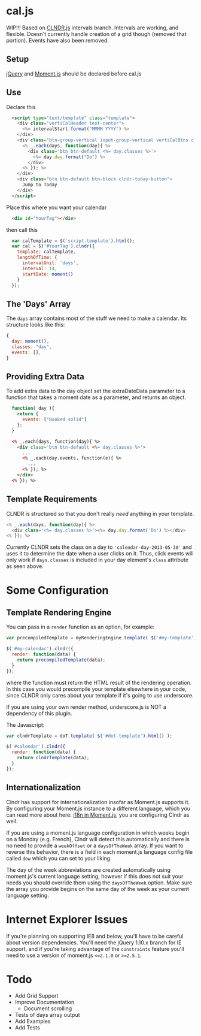 cal.js
========

WIP!!!
Based on [CLNDR.js](https://github.com/kylestetz/CLNDR) intervals branch.  Intervals are working, and flexible.  Doesn't currently handle creation of a grid though (removed that portion).  Events have also been removed.

Setup
------------
[jQuery](http://jquery.com/download/) and [Moment.js](http://momentjs.com/) should be declared before cal.js

Use
------------
Declare this
```html
  <script type="text/template" class="template">
    <div class="vertiCalHeader text-center">
      <%= intervalStart.format("MMMM YYYY") %>
    </div>
    <div class="btn-group-vertical input-group-vertical vertiCalBtns clndr-scrollable">
      <% _.each(days, function(day){ %>
        <div class='btn btn-default <%= day.classes %>'>
          <%= day.day.format("Do") %>
        </div>
      <% }); %>
    </div>
    <div class="btn btn-default btn-block clndr-today-button">
      Jump to Today
    </div>
  </script>
```

Place this where you want your calendar
```html
  <div id="YourTag"></div>
```

then call this

```javascript
  var calTemplate = $('script.template').html();
  var cal = $('#YourTag').clndr({
    template: calTemplate,
    lengthOfTime: {
      intervalUnit: 'days',
      interval: 14,
      startDate: moment()
    }
  });
```


The 'Days' Array
----------------

The `days` array contains most of the stuff we need to make a calendar. Its structure looks like this:
```javascript
{
  day: moment(),
  classes: "day",
  events: [],
}
```

Providing Extra Data
-------------------

To add extra data to the day object set the extraDateData parameter to a function that takes a moment date as a parameter, and returns an object.

```javascript
  function( day ){
    return {
      events: ["Booked solid"]
    };
  }
```

```html
  <% _.each(days, function(day){ %>
    <div class='btn btn-default <%= day.classes %>'>
      ...
      <% _.each(day.events, function(e){ %>
        ...
      <% }); %>
    </div>
  <% }); %>
```


Template Requirements
---------------------

CLNDR is structured so that you don't really _need_ anything in your template.

```javascript
<% _.each(days, function(day){ %>
  <div class='<%= day.classes %>'><%= day.day.format('Do') %></div>
<% }); %>
```

Currently CLNDR sets the class on a day to `'calendar-day-2013-05-30'` and uses it to determine the date when a user clicks on it. Thus, click events will only work if `days.classes` is included in your day element's `class` attribute as seen above.


Some Configuration
==================

Template Rendering Engine
----------------------------------------

You can pass in a `render` function as an option, for example:

```javascript
var precompiledTemplate = myRenderingEngine.template( $('#my-template').html() );

$('#my-calendar').clndr({
  render: function(data) {
    return precompiledTemplate(data);
  }
});
```

where the function must return the HTML result of the rendering operation. In this case you would precompile your template elsewhere in your code, since CLNDR only cares about your template if it's going to use underscore.

If you are using your own render method, underscore.js is NOT a dependency of this plugin.


The Javascript:
```javascript
var clndrTemplate = doT.template( $('#dot-template').html() );

$('#calendar').clndr({
  render: function(data) {
    return clndrTemplate(data);
  }
});
```

Internationalization
--------------------

Clndr has support for internationalization insofar as Moment.js supports it. By configuring your Moment.js instance to a different language, which you can read more about here: [i18n in Moment.js](http://momentjs.com/docs/#/i18n/), you are configuring Clndr as well.

If you are using a moment.js language configuration in which weeks begin on a Monday (e.g. French), Clndr will detect this automatically and there is no need to provide a `weekOffset` or a `daysOfTheWeek` array. If you want to reverse this behavior, there is a field in each moment.js language config file called `dow` which you can set to your liking.

The day of the week abbreviations are created automatically using moment.js's current language setting, however if this does not suit your needs you should override them using the `daysOfTheWeek` option. Make sure the array you provide begins on the same day of the week as your current language setting.


Internet Explorer Issues
========================

If you're planning on supporting IE8 and below, you'll have to be careful about version dependencies. You'll need the jQuery 1.10.x branch for IE support, and if you're taking advantage of the `constraints` feature you'll need to use a version of moment.js `<=2.1.0` or `>=2.5.1`.

Todo
====

- Add Grid Support
- Improve Documentation
  - Document scrolling
- Tests of days array output
- Add Examples
- Add Tests
